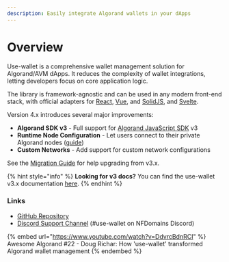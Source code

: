 ```yaml
---
description: Easily integrate Algorand wallets in your dApps
---
```


# Overview

Use-wallet is a comprehensive wallet management solution for Algorand/AVM dApps. It reduces the complexity of wallet integrations, letting developers focus on core application logic.

The library is framework-agnostic and can be used in any modern front-end stack, with official adapters for [React](framework/react.md), [Vue](framework/vue.md), and [SolidJS](framework/solidjs.md), and [Svelte](framework/svelte.md).

Version 4.x introduces several major improvements:

* **Algorand SDK v3** - Full support for [Algorand JavaScript SDK](https://github.com/algorand/js-algorand-sdk) v3
* **Runtime Node Configuration** - Let users connect to their private Algorand nodes ([guide](guides/runtime-node-configuration.md))
* **Custom Networks** - Add support for custom network configurations

See the [Migration Guide](guides/migrating-from-v3.x.md) for help upgrading from v3.x.

{% hint style="info" %}
**Looking for v3 docs?** You can find the use-wallet v3.x documentation [here](https://txnlab.gitbook.io/use-wallet/v3).
{% endhint %}

### Links

* [GitHub Repository](https://github.com/TxnLab/use-wallet)
* [Discord Support Channel](https://discord.gg/YkfksmJRrd) (#use-wallet on NFDomains Discord)

{% embed url="https://www.youtube.com/watch?v=DdvrcBdnRCI" %}
Awesome Algorand #22 - Doug Richar: How 'use-wallet' transformed Algorand wallet management
{% endembed %}
